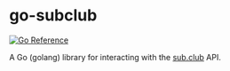 # go-subclub

[![Go Reference](https://pkg.go.dev/badge/github.com/musingstudio/go-subclub.svg)](https://pkg.go.dev/github.com/musingstudio/go-subclub)

A Go (golang) library for interacting with the [sub.club](https://sub.club) API.